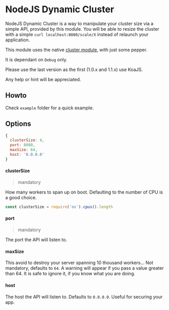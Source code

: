 NodeJS Dynamic Cluster
======================

NodeJS Dynamic Cluster is a way to manipulate your cluster size via a simple API, provided
by this module. You will be able to resize the cluster with a simple `curl localhost:8080/scale/X`
instead of relaunch your application.

This module uses the native [cluster module](https://nodejs.org/api/cluster.html), with just some pepper.

It is dependant on `Debug` only. 

Please use the last version as the first (1.0.x and 1.1.x) use KoaJS.

Any help or hint will be appreciated.

## Howto

Check `example` folder for a quick example.

## Options

```js
{
  clusterSize: 4,
  port: 8080,
  maxSize: 64,
  host: '0.0.0.0'
}
```

#### clusterSize
> mandatory

How many workers to span up on boot. Defaulting to the number of CPU is a good choice.

```js
const clusterSize = require('os').cpus().length
```

#### port
> mandatory

The port the API will listen to.

#### maxSize

This avoid to destroy your server spanning 10 thousand workers...
Not mandatory, defaults to `64`. A warning will appear if you pass a value greater than 64.
It is safe to ignore it, if you know what you are doing.

#### host

The host the API will listen to. Defaults to `0.0.0.0`. Useful for securing your app.



